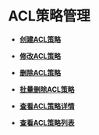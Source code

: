 # ACL策略管理<a name="apig-phapi-180713082"></a>

-   **[创建ACL策略](创建ACL策略-62.md)**  

-   **[修改ACL策略](修改ACL策略-63.md)**  

-   **[删除ACL策略](删除ACL策略-64.md)**  

-   **[批量删除ACL策略](批量删除ACL策略-65.md)**  

-   **[查看ACL策略详情](查看ACL策略详情-66.md)**  

-   **[查看ACL策略列表](查看ACL策略列表-67.md)**  


